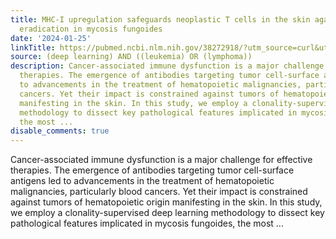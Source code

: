 ```yaml
---
title: MHC-I upregulation safeguards neoplastic T cells in the skin against NK cell-mediated
  eradication in mycosis fungoides
date: '2024-01-25'
linkTitle: https://pubmed.ncbi.nlm.nih.gov/38272918/?utm_source=curl&utm_medium=rss&utm_campaign=pubmed-2&utm_content=1byXLWG-5Hn0_qdLgZYpDfLA2UWGhGNgZGereuo1rJN2aoAQXP&fc=20220814223158&ff=20240126170709&v=2.18.0
source: (deep learning) AND ((leukemia) OR (lymphoma))
description: Cancer-associated immune dysfunction is a major challenge for effective
  therapies. The emergence of antibodies targeting tumor cell-surface antigens led
  to advancements in the treatment of hematopoietic malignancies, particularly blood
  cancers. Yet their impact is constrained against tumors of hematopoietic origin
  manifesting in the skin. In this study, we employ a clonality-supervised deep learning
  methodology to dissect key pathological features implicated in mycosis fungoides,
  the most ...
disable_comments: true
---
```

Cancer-associated immune dysfunction is a major challenge for effective therapies. The emergence of antibodies targeting tumor cell-surface antigens led to advancements in the treatment of hematopoietic malignancies, particularly blood cancers. Yet their impact is constrained against tumors of hematopoietic origin manifesting in the skin. In this study, we employ a clonality-supervised deep learning methodology to dissect key pathological features implicated in mycosis fungoides, the most ...